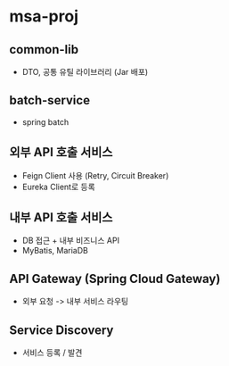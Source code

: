 # msa-proj
## common-lib
- DTO, 공통 유틸 라이브러리 (Jar 배포)

## batch-service
- spring batch 

## 외부 API 호출 서비스 
- Feign Client 사용 (Retry, Circuit Breaker)
- Eureka Client로 등록

## 내부 API 호출 서비스 
- DB 접근 + 내부 비즈니스 API
- MyBatis, MariaDB

## API Gateway (Spring Cloud Gateway)
- 외부 요청 -> 내부 서비스 라우팅

## Service Discovery
- 서비스 등록 / 발견